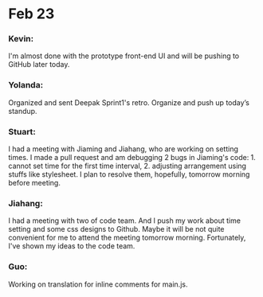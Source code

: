 # Feb 23

### Kevin:
I'm almost done with the prototype front-end UI and will be pushing to GitHub later today.

### Yolanda:
Organized and sent Deepak Sprint1's retro. Organize and push up today’s standup.

### Stuart:
I had a meeting with Jiaming and Jiahang, who are working on setting times. I made a pull request and am debugging 2 bugs in Jiaming's code: 1. cannot set time for the first time interval, 2. adjusting arrangement using stuffs like stylesheet. I plan to resolve them, hopefully, tomorrow morning before meeting. 

### Jiahang:
I had a meeting with two of code team. And I push my work about time setting and some css designs to Github. Maybe it will be not quite convenient for me to attend the meeting tomorrow morning. Fortunately, I've shown my ideas to the code team.

### Guo:
Working on translation for inline comments for main.js.
